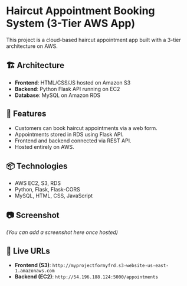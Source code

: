 # Haircut Appointment Booking System (3-Tier AWS App)

This project is a cloud-based haircut appointment app built with a 3-tier architecture on AWS.

## 🏗️ Architecture

- **Frontend**: HTML/CSS/JS hosted on Amazon S3
- **Backend**: Python Flask API running on EC2
- **Database**: MySQL on Amazon RDS

## 🚀 Features

- Customers can book haircut appointments via a web form.
- Appointments stored in RDS using Flask API.
- Frontend and backend connected via REST API.
- Hosted entirely on AWS.

## 📦 Technologies

- AWS EC2, S3, RDS
- Python, Flask, Flask-CORS
- MySQL, HTML, CSS, JavaScript

## 📷 Screenshot

*(You can add a screenshot here once hosted)*

## 📡 Live URLs

- **Frontend (S3)**: `http://myprojectformyfrd.s3-website-us-east-1.amazonaws.com`
- **Backend (EC2)**: `http://54.196.188.124:5000/appointments`


